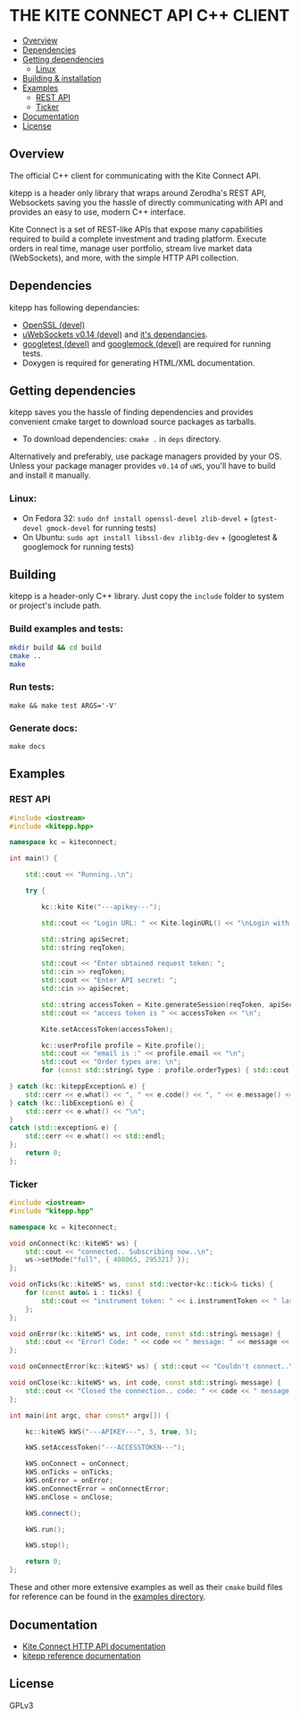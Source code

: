 # THE KITE CONNECT API C++ CLIENT

- [Overview](https://github.com/bhumitattarde/kitepp#overview)
- [Dependencies](https://github.com/bhumitattarde/kitepp#dependencies)
- [Getting dependencies](https://github.com/bhumitattarde/kitepp#getting-dependencies)
	- [Linux](https://github.com/bhumitattarde/kitepp#linux)
- [Building & installation](https://github.com/bhumitattarde/kitepp#building--installation)
- [Examples](https://github.com/bhumitattarde/kitepp#examples)
	- [REST API](https://github.com/bhumitattarde/kitepp#rest-api)
	- [Ticker](https://github.com/bhumitattarde/kitepp#ticker)
- [Documentation](https://github.com/bhumitattarde/kitepp#documentation)
- [License](https://github.com/bhumitattarde/kitepp#license)




## Overview

The official C++ client for communicating with the Kite Connect API. 

kitepp is a header only library that wraps around Zerodha's REST API, Websockets saving you the hassle of directly communicating with API and provides an easy to use, modern C++ interface.

Kite Connect is a set of REST-like APIs that expose many capabilities required to build a complete investment and trading platform. Execute orders in real time, manage user portfolio, stream live market data (WebSockets), and more, with the simple HTTP API collection.

## Dependencies

kitepp has following dependancies:
- [OpenSSL (devel)](https://github.com/openssl/openssl "OpenSSL")
- [uWebSockets v0.14 (devel)](https://github.com/uNetworking/uWebSockets/tree/v0.14) and [it's dependancies](https://github.com/hoytech/uWebSockets/blob/master/docs/Misc.-details.md#dependencies).
- [googletest (devel)]() and [googlemock (devel)]() are required for running tests.
- Doxygen is required for generating HTML/XML documentation.

## Getting dependencies

kitepp saves you the hassle of finding dependencies and provides convenient cmake target to download source packages as tarballs. 

- To download dependencies: `cmake .` in `deps` directory.

Alternatively and preferably, use package managers provided by your OS. Unless your package manager provides `v0.14` of `uWS`, you'll have to build and install it manually.

### Linux:
- On Fedora 32:
`sudo dnf install openssl-devel zlib-devel` + (`gtest-devel gmock-devel` for running tests)
- On Ubuntu:
`sudo apt install libssl-dev zlib1g-dev` + (googletest & googlemock for running tests)

## Building

kitepp is a header-only C++ library. Just copy the `include` folder to system or project's include path.

### Build examples and tests:
```bash
mkdir build && cd build
cmake .. 
make
```

### Run tests:
`make && make test ARGS='-V'`

### Generate docs:
`make docs`

## Examples

### REST API

```c++
#include <iostream>
#include <kitepp.hpp>

namespace kc = kiteconnect;

int main() {

    std::cout << "Running..\n";

    try {

        kc::kite Kite("---apikey---");

        std::cout << "Login URL: " << Kite.loginURL() << "\nLogin with this URL and obtain the request token.\n";

        std::string apiSecret;
        std::string reqToken;

        std::cout << "Enter obtained request token: ";
        std::cin >> reqToken;
        std::cout << "Enter API secret: ";
        std::cin >> apiSecret;

        std::string accessToken = Kite.generateSession(reqToken, apiSecret).tokens.accessToken;
        std::cout << "access token is " << accessToken << "\n";

        Kite.setAccessToken(accessToken);

        kc::userProfile profile = Kite.profile();
        std::cout << "email is :" << profile.email << "\n";
        std::cout << "Order types are: \n";
        for (const std::string& type : profile.orderTypes) { std::cout << type << ", "; };

} catch (kc::kiteppException& e) {
    std::cerr << e.what() << ", " << e.code() << ", " << e.message() << "\n";
} catch (kc::libException& e) {
    std::cerr << e.what() << "\n";
}
catch (std::exception& e) {
    std::cerr << e.what() << std::endl;
};
    return 0;
};
```


### Ticker

```c++
#include <iostream>
#include "kitepp.hpp"

namespace kc = kiteconnect;

void onConnect(kc::kiteWS* ws) {
    std::cout << "connected.. Subscribing now..\n";
    ws->setMode("full", { 408065, 2953217 });
};

void onTicks(kc::kiteWS* ws, const std::vector<kc::tick>& ticks) {
    for (const auto& i : ticks) {
        std::cout << "instrument token: " << i.instrumentToken << " last price: " << i.lastPrice << "\n";
    };
};

void onError(kc::kiteWS* ws, int code, const std::string& message) {
    std::cout << "Error! Code: " << code << " message: " << message << "\n";
};

void onConnectError(kc::kiteWS* ws) { std::cout << "Couldn't connect..\n"; };

void onClose(kc::kiteWS* ws, int code, const std::string& message) {
    std::cout << "Closed the connection.. code: " << code << " message: " << message << "\n";
};

int main(int argc, char const* argv[]) {

    kc::kiteWS kWS("---APIKEY---", 5, true, 5);

    kWS.setAccessToken("---ACCESSTOKEN---");

    kWS.onConnect = onConnect;
    kWS.onTicks = onTicks;
    kWS.onError = onError;
    kWS.onConnectError = onConnectError;
    kWS.onClose = onClose;

    kWS.connect();

    kWS.run();

    kWS.stop();

    return 0;
};
```

These and other more extensive examples as well as their `cmake` build files for reference can be found in the [examples directory](https://github.com/bhumitattarde/kitepp/tree/main/examples).

## Documentation

- [Kite Connect HTTP API documentation](https://kite.trade/docs/connect/v3/)
- [kitepp reference documentation](link_to_doxygen_docs_site)

## License

GPLv3




